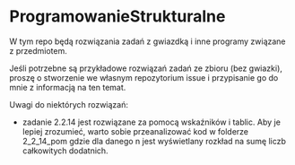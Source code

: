 # ProgramowanieStrukturalne

W tym repo będą rozwiązania zadań z gwiazdką i inne programy związane z przedmiotem.

Jeśli potrzebne są przykładowe rozwiązań zadań ze zbioru (bez gwiazki), proszę o stworzenie we własnym repozytorium issue i przypisanie go do mnie z informacją na ten temat.


Uwagi do niektórych rozwiązań:

* zadanie 2.2.14 jest rozwiązane za pomocą wskaźników i tablic. Aby je lepiej zrozumieć, warto sobie przeanalizować kod w folderze 2_2_14_pom gdzie dla danego n jest wyświetlany rozkład na sumę liczb całkowitych dodatnich.
